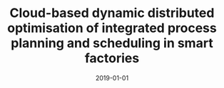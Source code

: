 ---
# Documentation: https://wowchemy.com/docs/managing-content/

title: Cloud-based dynamic distributed optimisation of integrated process planning
  and scheduling in smart factories
subtitle: ''
summary: ''
authors:
- Shuai Zhao
- Piotr Dziurzanski
- Michał W. Przewoźniczek
- Marcin M. Komarnicki
- Leandro Soares Indrusiak
tags: []
categories: []
date: '2019-01-01'
lastmod: 2022-10-07T05:08:10Z
featured: false
draft: false

# Featured image
# To use, add an image named `featured.jpg/png` to your page's folder.
# Focal points: Smart, Center, TopLeft, Top, TopRight, Left, Right, BottomLeft, Bottom, BottomRight.
image:
  caption: ''
  focal_point: ''
  preview_only: false

# Projects (optional).
#   Associate this post with one or more of your projects.
#   Simply enter your project's folder or file name without extension.
#   E.g. `projects = ["internal-project"]` references `content/project/deep-learning/index.md`.
#   Otherwise, set `projects = []`.
projects: []
publishDate: '2022-10-07T05:08:09.619275Z'
publication_types:
- '1'
abstract: ''
publication: "*GECCO'19 : Proceedings of the 2019 : Genetic and Evolutionary Computation\
  \ Conference, July 13-17, 2019, Prague, Czech Republic*"
doi: 10.1145/3321707.3321826
links:
- name: URL
  url: https://dl.acm.org/doi/10.1145/3321707.3321826
---